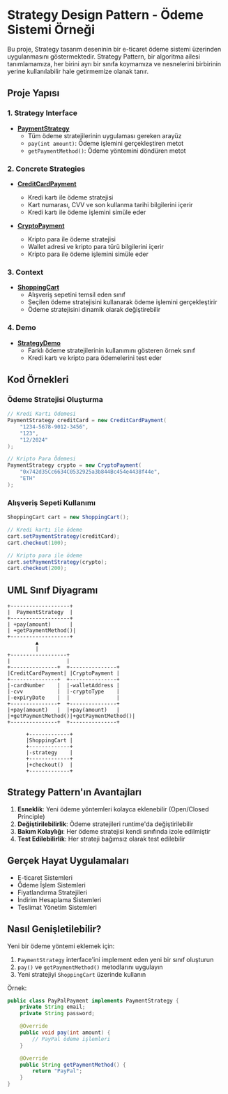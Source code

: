 # Strategy Design Pattern - Ödeme Sistemi Örneği

Bu proje, Strategy tasarım deseninin bir e-ticaret ödeme sistemi üzerinden uygulanmasını göstermektedir. Strategy Pattern, bir algoritma ailesi tanımlamamıza, her birini ayrı bir sınıfa koymamıza ve nesnelerini birbirinin yerine kullanılabilir hale getirmemize olanak tanır.

## Proje Yapısı

### 1. Strategy Interface
- **[PaymentStrategy](PaymentStrategy.java)**
  - Tüm ödeme stratejilerinin uygulaması gereken arayüz
  - `pay(int amount)`: Ödeme işlemini gerçekleştiren metot
  - `getPaymentMethod()`: Ödeme yöntemini döndüren metot

### 2. Concrete Strategies
- **[CreditCardPayment](CreditCardPayment.java)**
  - Kredi kartı ile ödeme stratejisi
  - Kart numarası, CVV ve son kullanma tarihi bilgilerini içerir
  - Kredi kartı ile ödeme işlemini simüle eder

- **[CryptoPayment](CryptoPayment.java)**
  - Kripto para ile ödeme stratejisi
  - Wallet adresi ve kripto para türü bilgilerini içerir
  - Kripto para ile ödeme işlemini simüle eder

### 3. Context
- **[ShoppingCart](ShoppingCart.java)**
  - Alışveriş sepetini temsil eden sınıf
  - Seçilen ödeme stratejisini kullanarak ödeme işlemini gerçekleştirir
  - Ödeme stratejisini dinamik olarak değiştirebilir

### 4. Demo
- **[StrategyDemo](StrategyDemo.java)**
  - Farklı ödeme stratejilerinin kullanımını gösteren örnek sınıf
  - Kredi kartı ve kripto para ödemelerini test eder

## Kod Örnekleri

### Ödeme Stratejisi Oluşturma
```java
// Kredi Kartı Ödemesi
PaymentStrategy creditCard = new CreditCardPayment(
    "1234-5678-9012-3456",
    "123",
    "12/2024"
);

// Kripto Para Ödemesi
PaymentStrategy crypto = new CryptoPayment(
    "0x742d35Cc6634C0532925a3b844Bc454e4438f44e",
    "ETH"
);
```

### Alışveriş Sepeti Kullanımı
```java
ShoppingCart cart = new ShoppingCart();

// Kredi kartı ile ödeme
cart.setPaymentStrategy(creditCard);
cart.checkout(100);

// Kripto para ile ödeme
cart.setPaymentStrategy(crypto);
cart.checkout(200);
```

## UML Sınıf Diyagramı
```
+-------------------+
|  PaymentStrategy  |
+-------------------+
| +pay(amount)      |
| +getPaymentMethod()|
+-------------------+
         ▲
         |
+------------------+
|                  |
+---------------+  +---------------+
|CreditCardPayment| |CryptoPayment |
+---------------+  +---------------+
|-cardNumber    |  |-walletAddress |
|-cvv           |  |-cryptoType    |
|-expiryDate    |  |               |
+---------------+  +---------------+
|+pay(amount)   |  |+pay(amount)   |
|+getPaymentMethod()|+getPaymentMethod()|
+---------------+  +---------------+

      +-------------+
      |ShoppingCart |
      +-------------+
      |-strategy    |
      +-------------+
      |+checkout()  |
      +-------------+
```

## Strategy Pattern'ın Avantajları

1. **Esneklik**: Yeni ödeme yöntemleri kolayca eklenebilir (Open/Closed Principle)
2. **Değiştirilebilirlik**: Ödeme stratejileri runtime'da değiştirilebilir
3. **Bakım Kolaylığı**: Her ödeme stratejisi kendi sınıfında izole edilmiştir
4. **Test Edilebilirlik**: Her strateji bağımsız olarak test edilebilir

## Gerçek Hayat Uygulamaları

- E-ticaret Sistemleri
- Ödeme İşlem Sistemleri
- Fiyatlandırma Stratejileri
- İndirim Hesaplama Sistemleri
- Teslimat Yönetim Sistemleri

## Nasıl Genişletilebilir?

Yeni bir ödeme yöntemi eklemek için:
1. `PaymentStrategy` interface'ini implement eden yeni bir sınıf oluşturun
2. `pay()` ve `getPaymentMethod()` metodlarını uygulayın
3. Yeni stratejiyi `ShoppingCart` üzerinde kullanın

Örnek:
```java
public class PayPalPayment implements PaymentStrategy {
    private String email;
    private String password;

    @Override
    public void pay(int amount) {
        // PayPal ödeme işlemleri
    }

    @Override
    public String getPaymentMethod() {
        return "PayPal";
    }
}
```
